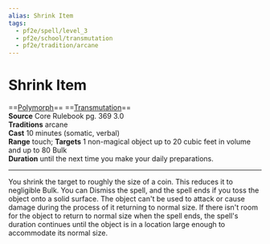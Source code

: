 ```yaml
---
alias: Shrink Item 
tags:
  - pf2e/spell/level_3
  - pf2e/school/transmutation
  - pf2e/tradition/arcane
---
```


# Shrink Item

==[Polymorph](../../../Traits/Polymorph.md)== ==[Transmutation](../../../Traits/Transmutation.md)==  
__Source__ Core Rulebook pg. 369 3.0  
**Traditions** arcane  
**Cast** 10 minutes (somatic, verbal)  
**Range** touch; **Targets** 1 non-magical object up to 20 cubic feet in volume and up to 80 Bulk  
**Duration** until the next time you make your daily preparations.

---

You shrink the target to roughly the size of a coin. This reduces it to negligible Bulk. You can Dismiss the spell, and the spell ends if you toss the object onto a solid surface. The object can't be used to attack or cause damage during the process of it returning to normal size. If there isn't room for the object to return to normal size when the spell ends, the spell's duration continues until the object is in a location large enough to accommodate its normal size.
